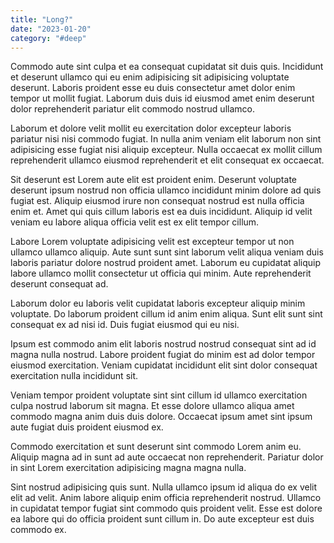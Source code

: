 ```yaml
---
title: "Long?"
date: "2023-01-20"
category: "#deep"
---
```


Commodo aute sint culpa et ea consequat cupidatat sit duis quis. Incididunt et deserunt ullamco qui eu enim adipisicing sit adipisicing voluptate deserunt. Laboris proident esse eu duis consectetur amet dolor enim tempor ut mollit fugiat. Laborum duis duis id eiusmod amet enim deserunt dolor reprehenderit pariatur elit commodo nostrud ullamco.

Laborum et dolore velit mollit eu exercitation dolor excepteur laboris pariatur nisi nisi commodo fugiat. In nulla anim veniam elit laborum non sint adipisicing esse fugiat nisi aliquip excepteur. Nulla occaecat ex mollit cillum reprehenderit ullamco eiusmod reprehenderit et elit consequat ex occaecat.

Sit deserunt est Lorem aute elit est proident enim. Deserunt voluptate deserunt ipsum nostrud non officia ullamco incididunt minim dolore ad quis fugiat est. Aliquip eiusmod irure non consequat nostrud est nulla officia enim et. Amet qui quis cillum laboris est ea duis incididunt. Aliquip id velit veniam eu labore aliqua officia velit est ex elit tempor cillum.

Labore Lorem voluptate adipisicing velit est excepteur tempor ut non ullamco ullamco aliquip. Aute sunt sunt sint laborum velit aliqua veniam duis laboris pariatur dolore nostrud proident amet. Laborum eu cupidatat aliquip labore ullamco mollit consectetur ut officia qui minim. Aute reprehenderit deserunt consequat ad.

Laborum dolor eu laboris velit cupidatat laboris excepteur aliquip minim voluptate. Do laborum proident cillum id anim enim aliqua. Sunt elit sunt sint consequat ex ad nisi id. Duis fugiat eiusmod qui eu nisi.

Ipsum est commodo anim elit laboris nostrud nostrud consequat sint ad id magna nulla nostrud. Labore proident fugiat do minim est ad dolor tempor eiusmod exercitation. Veniam cupidatat incididunt elit sint dolor consequat exercitation nulla incididunt sit.

Veniam tempor proident voluptate sint sint cillum id ullamco exercitation culpa nostrud laborum sit magna. Et esse dolore ullamco aliqua amet commodo magna anim duis duis dolore. Occaecat ipsum amet sint ipsum aute fugiat duis proident eiusmod ex.

Commodo exercitation et sunt deserunt sint commodo Lorem anim eu. Aliquip magna ad in sunt ad aute occaecat non reprehenderit. Pariatur dolor in sint Lorem exercitation adipisicing magna magna nulla.

Sint nostrud adipisicing quis sunt. Nulla ullamco ipsum id aliqua do ex velit elit ad velit. Anim labore aliquip enim officia reprehenderit nostrud. Ullamco in cupidatat tempor fugiat sint commodo quis proident velit. Esse est dolore ea labore qui do officia proident sunt cillum in. Do aute excepteur est duis commodo ex.
